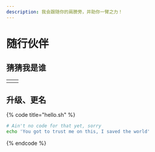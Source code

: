 ```yaml
---
description: 我会跟随你的肩膀旁，并助你一臂之力！
---
```


# 随行伙伴

## 猜猜我是谁

|   |   |
| - | - |
|   |   |

## 升级、更名

{% code title="hello.sh" %}
```bash
# Ain't no code for that yet, sorry
echo 'You got to trust me on this, I saved the world'
```
{% endcode %}

